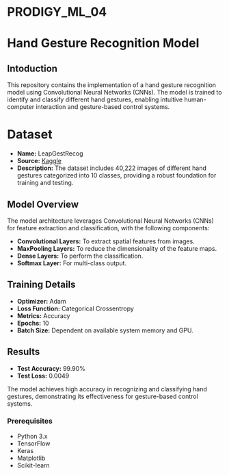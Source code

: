 # PRODIGY_ML_04

# Hand Gesture Recognition Model

## Intoduction
This repository contains the implementation of a hand gesture recognition model using Convolutional Neural Networks (CNNs). The model is trained to identify and classify different hand gestures, enabling intuitive human-computer interaction and gesture-based control systems.

# Dataset
- **Name:** LeapGestRecog
- **Source:** [Kaggle](https://www.kaggle.com/gti-upm/leapgestrecog)
- **Description:** The dataset includes 40,222 images of different hand gestures categorized into 10 classes, providing a robust foundation for training and testing.

## Model Overview

The model architecture leverages Convolutional Neural Networks (CNNs) for feature extraction and classification, with the following components:

- **Convolutional Layers:** To extract spatial features from images.
- **MaxPooling Layers:** To reduce the dimensionality of the feature maps.
- **Dense Layers:** To perform the classification.
- **Softmax Layer:** For multi-class output.

## Training Details

- **Optimizer:** Adam
- **Loss Function:** Categorical Crossentropy
- **Metrics:** Accuracy
- **Epochs:** 10
- **Batch Size:** Dependent on available system memory and GPU.

## Results

- **Test Accuracy:** 99.90%
- **Test Loss:** 0.0049

The model achieves high accuracy in recognizing and classifying hand gestures, demonstrating its effectiveness for gesture-based control systems.

### Prerequisites

- Python 3.x
- TensorFlow
- Keras
- Matplotlib
- Scikit-learn
